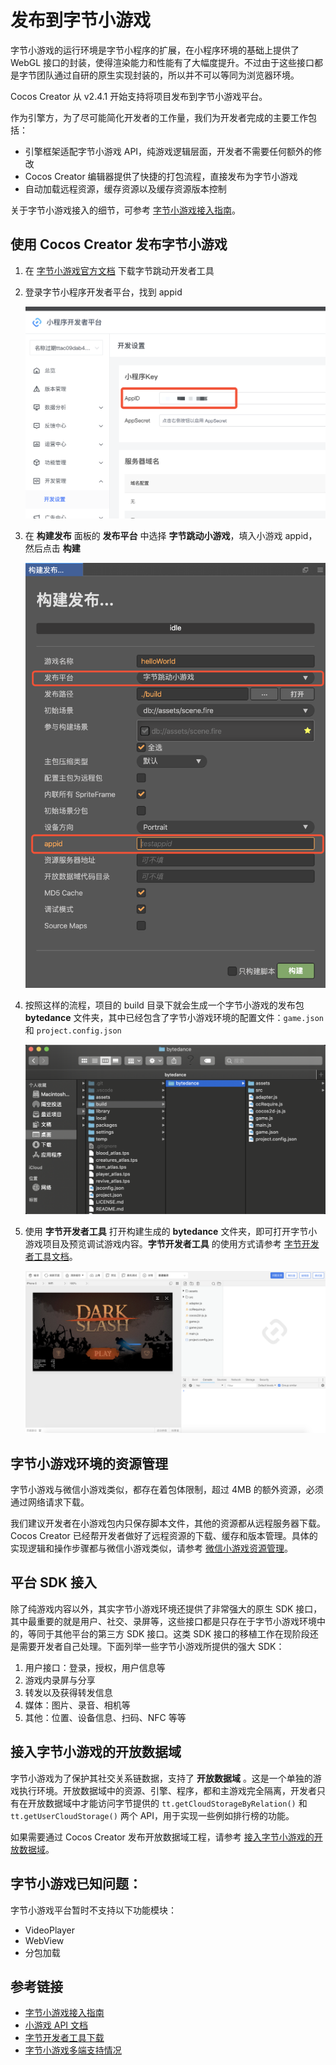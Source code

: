 # 发布到字节小游戏

字节小游戏的运行环境是字节小程序的扩展，在小程序环境的基础上提供了 WebGL 接口的封装，使得渲染能力和性能有了大幅度提升。不过由于这些接口都是字节团队通过自研的原生实现封装的，所以并不可以等同为浏览器环境。

Cocos Creator 从 v2.4.1 开始支持将项目发布到字节小游戏平台。  

作为引擎方，为了尽可能简化开发者的工作量，我们为开发者完成的主要工作包括：

- 引擎框架适配字节小游戏 API，纯游戏逻辑层面，开发者不需要任何额外的修改
- Cocos Creator 编辑器提供了快捷的打包流程，直接发布为字节小游戏
- 自动加载远程资源，缓存资源以及缓存资源版本控制

关于字节小游戏接入的细节，可参考 [字节小游戏接入指南](https://microapp.bytedance.com/docs/zh-CN/mini-game/introduction/plugin-reference/registration)。

## 使用 Cocos Creator 发布字节小游戏

1. 在 [字节小游戏官方文档](https://microapp.bytedance.com/docs/zh-CN/mini-app/develop/developer-instrument/developer-instrument-update-and-download) 下载字节跳动开发者工具

2. 登录字节小程序开发者平台，找到 appid

    ![](./publish-bytedancegame/appid.png)

3. 在 **构建发布** 面板的 **发布平台** 中选择 **字节跳动小游戏**，填入小游戏 appid，然后点击 **构建**

    ![](./publish-bytedancegame/build.png)

4. 按照这样的流程，项目的 build 目录下就会生成一个字节小游戏的发布包 **bytedance** 文件夹，其中已经包含了字节小游戏环境的配置文件：`game.json` 和 `project.config.json`

    ![](./publish-bytedancegame/package.png)

5. 使用 **字节开发者工具** 打开构建生成的 **bytedance** 文件夹，即可打开字节小游戏项目及预览调试游戏内容。**字节开发者工具** 的使用方式请参考 [字节开发者工具文档](https://microapp.bytedance.com/docs/zh-CN/mini-game/develop/developer-instrument/development-assistance/developer-instrument-introduction)。

    ![](./publish-bytedancegame/preview.png)

## 字节小游戏环境的资源管理

字节小游戏与微信小游戏类似，都存在着包体限制，超过 4MB 的额外资源，必须通过网络请求下载。

我们建议开发者在小游戏包内只保存脚本文件，其他的资源都从远程服务器下载。Cocos Creator 已经帮开发者做好了远程资源的下载、缓存和版本管理。具体的实现逻辑和操作步骤都与微信小游戏类似，请参考 [微信小游戏资源管理](./publish-wechatgame.md#%E5%B0%8F%E6%B8%B8%E6%88%8F%E7%8E%AF%E5%A2%83%E7%9A%84%E8%B5%84%E6%BA%90%E7%AE%A1%E7%90%86)。

## 平台 SDK 接入

除了纯游戏内容以外，其实字节小游戏环境还提供了非常强大的原生 SDK 接口，其中最重要的就是用户、社交、录屏等，这些接口都是只存在于字节小游戏环境中的，等同于其他平台的第三方 SDK 接口。这类 SDK 接口的移植工作在现阶段还是需要开发者自己处理。下面列举一些字节小游戏所提供的强大 SDK：

1. 用户接口：登录，授权，用户信息等
2. 游戏内录屏与分享
3. 转发以及获得转发信息
4. 媒体：图片、录音、相机等
5. 其他：位置、设备信息、扫码、NFC 等等

## 接入字节小游戏的开放数据域

字节小游戏为了保护其社交关系链数据，支持了 **开放数据域** 。这是一个单独的游戏执行环境。开放数据域中的资源、引擎、程序，都和主游戏完全隔离，开发者只有在开放数据域中才能访问字节提供的 `tt.getCloudStorageByRelation()` 和 `tt.getUserCloudStorage()` 两个 API，用于实现一些例如排行榜的功能。

如果需要通过 Cocos Creator 发布开放数据域工程，请参考 [接入字节小游戏的开放数据域](../publish/publish-bytedance-sub-domain.md)。

## 字节小游戏已知问题：

字节小游戏平台暂时不支持以下功能模块：

- VideoPlayer
- WebView
- 分包加载

## 参考链接

- [字节小游戏接入指南](https://microapp.bytedance.com/docs/zh-CN/mini-game/introduction/plugin-reference/registration)
- [小游戏 API 文档](https://microapp.bytedance.com/docs/zh-CN/mini-app/develop/api/foundation/tt-can-i-use)
- [字节开发者工具下载](https://microapp.bytedance.com/docs/zh-CN/mini-app/develop/developer-instrument/developer-instrument-update-and-download)
- [字节小游戏多端支持情况](https://microapp.bytedance.com/docs/zh-CN/mini-game/develop/multi-server-support/using-restriction)
